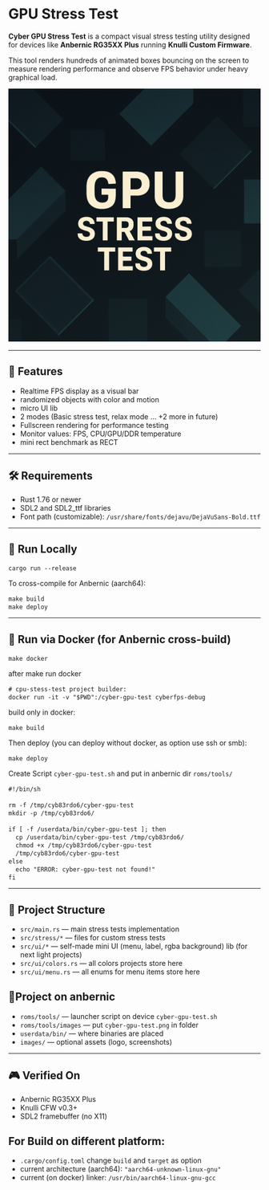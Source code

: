 # GPU Stress Test

**Cyber GPU Stress Test** is a compact visual stress testing utility designed for devices like **Anbernic RG35XX Plus** running **Knulli Custom Firmware**.

This tool renders hundreds of animated boxes bouncing on the screen to measure rendering performance and observe FPS behavior under heavy graphical load.

![Screenshot](./images/preview.png)

---

## 🚀 Features

- Realtime FPS display as a visual bar
- randomized objects with color and motion
- micro UI lib
- 2 modes (Basic stress test, relax mode ... +2 more in future)
- Fullscreen rendering for performance testing
- Monitor values: FPS, CPU/GPU/DDR temperature
- mini rect benchmark as RECT

---

## 🛠 Requirements

- Rust 1.76 or newer
- SDL2 and SDL2_ttf libraries
- Font path (customizable):
  `/usr/share/fonts/dejavu/DejaVuSans-Bold.ttf`

---

## 🧪 Run Locally

```shell
cargo run --release
```

To cross-compile for Anbernic (aarch64):

```shell
make build
make deploy
```

---

## 🐳 Run via Docker (for Anbernic cross-build)

```shell
make docker
```

after make run docker
```shell
# cpu-stess-test project builder:
docker run -it -v "$PWD":/cyber-gpu-test cyberfps-debug
```

build only in docker:
```shell
make build
```

Then deploy (you can deploy without docker, as option use ssh or smb):
```shell
make deploy
```

Create Script `cyber-gpu-test.sh` and put in anbernic dir `roms/tools/`
```shell
#!/bin/sh

rm -f /tmp/cyb83rdo6/cyber-gpu-test
mkdir -p /tmp/cyb83rdo6/

if [ -f /userdata/bin/cyber-gpu-test ]; then
  cp /userdata/bin/cyber-gpu-test /tmp/cyb83rdo6/
  chmod +x /tmp/cyb83rdo6/cyber-gpu-test
  /tmp/cyb83rdo6/cyber-gpu-test
else
  echo "ERROR: cyber-gpu-test not found!"
fi
```

---

## 📂 Project Structure
- `src/main.rs` — main stress tests implementation
- `src/stress/*` — files for custom stress tests
- `src/ui/*` — self-made mini UI (menu, label, rgba background) lib (for next light projects)
- `src/ui/colors.rs` — all colors projects store here
- `src/ui/menu.rs` — all enums for menu items store here
## 📂Project on anbernic
- `roms/tools/` — launcher script on device `cyber-gpu-test.sh`
- `roms/tools/images` — put `cyber-gpu-test.png` in folder
- `userdata/bin/` — where binaries are placed
- `images/` — optional assets (logo, screenshots)

---

## 🎮 Verified On

- Anbernic RG35XX Plus
- Knulli CFW v0.3+
- SDL2 framebuffer (no X11)

## For Build on different platform:
- `.cargo/config.toml` change `build` and `target` as option
- current architecture (aarch64): `"aarch64-unknown-linux-gnu"`
- current (on docker) linker: `/usr/bin/aarch64-linux-gnu-gcc`

